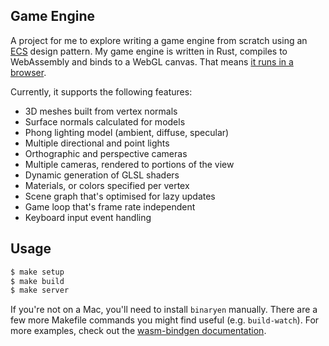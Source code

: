 ## Game Engine

A project for me to explore writing a game engine from scratch using an
[ECS](https://en.wikipedia.org/wiki/Entity_component_system) design pattern. My
game engine is written in Rust, compiles to WebAssembly and binds to a WebGL
canvas. That means [it runs in a browser](http://tuzz.github.io/game-engine).

Currently, it supports the following features:

- 3D meshes built from vertex normals
- Surface normals calculated for models
- Phong lighting model (ambient, diffuse, specular)
- Multiple directional and point lights
- Orthographic and perspective cameras
- Multiple cameras, rendered to portions of the view
- Dynamic generation of GLSL shaders
- Materials, or colors specified per vertex
- Scene graph that's optimised for lazy updates
- Game loop that's frame rate independent
- Keyboard input event handling

## Usage

```sh
$ make setup
$ make build
$ make server
```

If you're not on a Mac, you'll need to install `binaryen` manually. There are
a few more Makefile commands you might find useful (e.g. `build-watch`). For
more examples, check out the
[wasm-bindgen documentation](https://rustwasm.github.io/docs/wasm-bindgen/).
